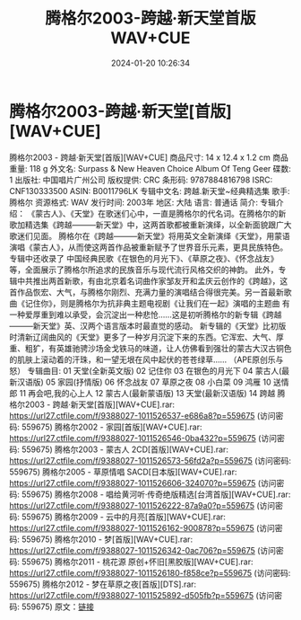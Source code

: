 ﻿---
title: 腾格尔2003-跨越·新天堂首版WAV+CUE
date: 2024-01-20 10:26:34
categories: WAV车载音乐、镜像
tags: 华语中文
---
# 腾格尔2003-跨越·新天堂[首版][WAV+CUE]

腾格尔2003 - 跨越·新天堂[首版][WAV+CUE]
商品尺寸: 14 x 12.4 x 1.2 cm
商品重量: 118 g
外文名: Surpass & New Heaven Choice Album Of Teng Geer
碟数: 1
出版社: 中国唱片广州公司
版权提供: CRC
条形码: 9787884816798
ISRC: CNF130333500
ASIN: B0011796LK
专辑中文名: 跨越.新天堂~经典精选集
歌手: 腾格尔
资源格式: WAV
发行时间: 2003年
地区: 大陆
语言: 普通话
简介:
专辑介绍：
《蒙古人》、《天堂》在歌迷们心中，一直是腾格尔的代名词。在腾格尔的新歌加精选集《跨越———新天堂》中，这两首歌都被重新演绎，以全新面貌跟广大歌迷们见面。
腾格尔在《跨越———新天堂》将用英文全新演绎《天堂》，用蒙语演唱《蒙古人》，从而使这两首作品被重新赋予了世界音乐元素，更具民族特色。专辑中还收录了
中国经典民歌《在银色的月光下》、《草原之夜》、《怀念战友》等，全面展示了腾格尔所追求的民族音乐与现代流行风格交织的神韵。
此外，专辑中共推出两首新歌，有由北京着名词曲作家邹友开和孟庆云创作的《跨越》，这首作品恢宏、大气，与腾格尔刚烈、充满力量的演唱结合得很完美。另一首最新歌曲《记住你》，则是腾格尔为抗非典主题电视剧《让我们在一起》演唱的主题曲
有一种爱厚重到难以承受，会沉淀出一种悲怆……这是初听腾格尔的新专辑《跨越———新天堂》英、汉两个语言版本时最直觉的感动。
新专辑的《天堂》比初版时清新辽阔曲风的《天堂》更多了一种岁月沉淀下来的东西。它浑宏、大气、厚重、粗犷，有英雄驰骋沙场金戈铁马的味道，让人仿佛看到强壮的蒙古大汉古铜色的肌肤上滚动着的汗珠，和一望无垠在风中起伏的苍苍绿草……
（APE原创乐与怒）
专辑曲目:
01 天堂(全新英文版)
02 记住你
03 在银色的月光下
04 蒙古人(最新汉语版)
05 家园(抒情版)
06 怀念战友
07 草原之夜
08 小白菜
09 鸿雁
10 送情郎
11 再会吧,我的心上人
12 蒙古人(最新蒙语版)
13 天堂(最新汉语版)
14 跨越
腾格尔2003 - 跨越·新天堂[首版][WAV+CUE].rar: https://url27.ctfile.com/f/9388027-1011526537-e686a8?p=559675
(访问密码: 559675)
腾格尔2002 - 家园[首版][WAV+CUE].rar: https://url27.ctfile.com/f/9388027-1011526546-0ba432?p=559675
(访问密码: 559675)
腾格尔2003 - 蒙古人 2CD[首版][WAV+CUE].rar: https://url27.ctfile.com/f/9388027-1011526573-56fd2a?p=559675
(访问密码: 559675)
腾格尔2005 - 草原情唱 SACD[日本版][WAV+CUE].rar: https://url27.ctfile.com/f/9388027-1011526606-324070?p=559675
(访问密码: 559675)
腾格尔2008 - 唱给黄河听·传奇绝版精选[台湾首版][WAV+CUE].rar: https://url27.ctfile.com/f/9388027-1011526222-87a9a0?p=559675
(访问密码: 559675)
腾格尔2009 - 云中的月亮[首版][WAV+CUE].rar: https://url27.ctfile.com/f/9388027-1011526162-900878?p=559675
(访问密码: 559675)
腾格尔2010 - 梦[首版][WAV+CUE].rar: https://url27.ctfile.com/f/9388027-1011526342-0ac706?p=559675
(访问密码: 559675)
腾格尔2011 - 桃花源 原创+怀旧[黑胶版][WAV+CUE].rar: https://url27.ctfile.com/f/9388027-1011526180-f858ce?p=559675
(访问密码: 559675)
腾格尔2012 - 梦在草原之夜[首版][DTS].rar: https://url27.ctfile.com/f/9388027-1011525892-d505fb?p=559675
(访问密码: 559675)
原文：[链接](https://blog.sina.com.cn/s/blog_1647c7e760103148m.html)